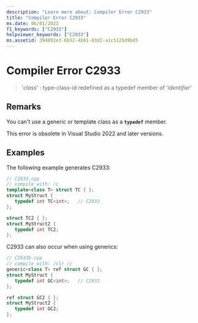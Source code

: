 ```yaml
---
description: "Learn more about: Compiler Error C2933"
title: "Compiler Error C2933"
ms.date: 06/01/2022
f1_keywords: ["C2933"]
helpviewer_keywords: ["C2933"]
ms.assetid: 394891e3-6b52-4b61-83d2-a1c5125d9bd5
---
```

# Compiler Error C2933

> '*class*' : type-class-id redefined as a typedef member of '*identifier*'

## Remarks

You can't use a generic or template class as a **`typedef`** member.

This error is obsolete in Visual Studio 2022 and later versions.

## Examples

The following example generates C2933:

```cpp
// C2933.cpp
// compile with: /c
template<class T> struct TC { };
struct MyStruct {
   typedef int TC<int>;   // C2933
};

struct TC2 { };
struct MyStruct2 {
   typedef int TC2;
};
```

C2933 can also occur when using generics:

```cpp
// C2933b.cpp
// compile with: /clr /c
generic<class T> ref struct GC { };
struct MyStruct {
   typedef int GC<int>;   // C2933
};

ref struct GC2 { };
struct MyStruct2 {
   typedef int GC2;
};
```
